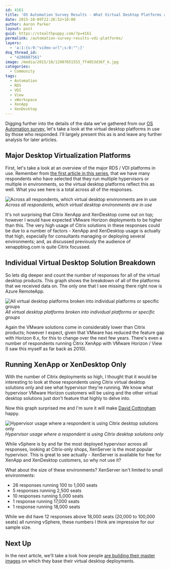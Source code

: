 ```yaml
---
id: 4161
title: 'OS Automation Survey Results - What Virtual Desktop Platforms are Deployed?'
date: 2015-10-09T22:28:52+10:00
author: Aaron Parker
layout: post
guid: https://stealthpuppy.com/?p=4161
permalink: /automation-survey-results-vdi-platforms/
layers:
  - 'a:1:{s:9:"video-url";s:0:"";}'
dsq_thread_id:
  - "4208887561"
image: /media/2015/10/12907651553_ff4053d36f_k.jpg
categories:
  - Community
tags:
  - Automation
  - RDS
  - VDI
  - View
  - vWorkspace
  - XenApp
  - XenDesktop
---
```

Digging further into the details of the data we've gathered from our [OS Automation survey](http://xenappblog.com/2015/take-part-in-the-os-deployment-automation-survey/), let's take a look at the virtual desktop platforms in use by those who responded. I'll largely present this as is and leave any further analysis for later articles.

## Major Desktop Virtualization Platforms

First, let's take a look at an overview of the major RDS / VDI platforms in use. Remember from [the first article in this series]({{site.baseurl}}/automation-survey-results-hypervisor/), that we have many respondents who have selected that they run multiple hypervisors or multiple in environments, so the virtual desktop platforms reflect this as well. What you see here is a total across all of the responses.

![Across all respondents, which virtual desktop environments are in use]({{site.baseurl}}/media/2015/10/WhatVDIPlatforms.png)*Across all respondents, which virtual desktop environments are in use*

It's not surprising that Citrix XenApp and XenDesktop come out on top; however I would have expected VMware Horizon deployments to be higher than this. The very high usage of Citrix solutions in these responses could be due to a number of factors - XenApp and XenDesktop usage is actually that high, especially for consultants managing or deploying several environments; and, as discussed previously the audience of xenappblog.com is quite Citrix focussed.

## Individual Virtual Desktop Solution Breakdown

So lets dig deeper and count the number of responses for all of the virtual desktop products. This graph shows the breakdown of all of the platforms that we received data on. The only one that I see missing there right now is Azure RemoteApp.

![All virtual desktop platforms broken into individual platforms or specific groups]({{site.baseurl}}/media/2015/10/BrokerBreakdown.png)*All virtual desktop platforms broken into individual platforms or specific groups*

Again the VMware solutions come in considerably lower than Citrix products; however I expect, given that VMware has reduced the feature gap with Horizon 6.x, for this to change over the next few years. There's even a number of respondents running Citrix XenApp with VMware Horizon / View (I saw this myself as far back as 2010).

## Running XenApp or XenDesktop Only

With the number of Citrix deployments so high, I thought that it would be interesting to look at those respondents using Citrix virtual desktop solutions only and see what hypervisor they're running. We know what hypervisor VMware Horizon customers will be using and the other virtual desktop solutions just don't feature that highly to delve into.

Now this graph surprised me and I'm sure it will make [David Cottingham](https://twitter.com/DavidCottingham) happy.

![Hypervisor usage where a respondent is using Citrix desktop solutions only]({{site.baseurl}}/media/2015/10/XD-XA-Only.png)*Hypervisor usage where a respondent is using Citrix desktop solutions only*

While vSphere is by and far the most deployed hypervisor across all responses, looking at Citrix-only shops, XenServer is the most popular hypervisor. This is great to see actually - XenServer is available for free for XenApp and XenDesktop customers, so why not use it?

What about the size of these environments? XenServer isn't limited to small environments:

  * 26 responses running 100 to 1,000 seats
  * 5 responses running 2,500 seats
  * 10 responses running 5,000 seats
  * 1 response running 17,000 seats
  * 1 response running 18,000 seats

While we did have 12 responses above 18,000 seats (20,000 to 100,000 seats) all running vSphere, these numbers I think are impressive for our sample size.

## Next Up

In the next article, we'll take a look how people [are building their master images]({{site.baseurl}}/automation-survey-results-build-master-images) on which they base their virtual desktop deployments.
